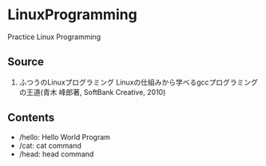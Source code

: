 # LinuxProgramming
Practice Linux Programming

## Source

1. ふつうのLinuxプログラミング Linuxの仕組みから学べるgccプログラミングの王道(青木 峰郎著, SoftBank Creative, 2010)

## Contents
* /hello:          Hello World Program
* /cat:            cat command
* /head:           head command
